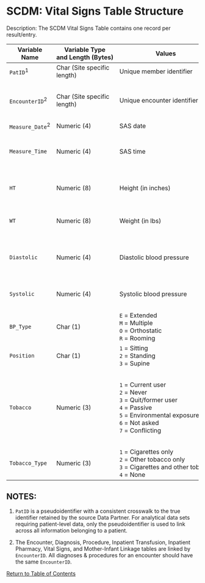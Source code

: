# SCDM: Vital Signs Table Structure

Description: The SCDM Vital Signs Table contains one record per result/entry.

| Variable Name | Variable Type and Length (Bytes) | Values | Definition / Comments / Guideline | Example |
|---|---|---|---|---|
| `PatID`<sup>1</sup> | Char (Site specific length) | Unique member identifier | Arbitrary person-level identifier. Used to link across tables. | `123456789012345` |
| `EncounterID`<sup>2</sup> | Char (Site specific length) | Unique encounter identifier | Arbitrary encounter-level identifier. Used to link across the Encounter, Diagnosis, Procedure, Vital Signs, Inpatient Pharmacy, & Inpatient Transfusion tables. | `123456789012345_12242005_99218766_IP` |
| `Measure_Date`<sup>2</sup> | Numeric (4) | SAS date | Date the vital signs were measured. | `12/1/2005` |
| `Measure_Time` | Numeric (4) | SAS time | Time associated with the vital signs record. This may be the time an actual blood pressure measurement was taken or it may be a check-in time from encounter. | |
| `HT` | Numeric (8) | Height (in inches) | `####.##` = If HT can be represented in inches. Only populated if height was taken on this date. If missing, leave blank. | `60.50` |
| `WT` | Numeric (8) | Weight (in lbs) | `####.##` = If WT can be represented in pounds. Only populated if weight was taken on this date. If missing, leave blank. | `170.25` |
| `Diastolic` | Numeric (4) | Diastolic blood pressure | `###` = If Diastolic can be represented in mmHg. Only populated if diastolic blood pressure was taken on this date. If missing, leave blank. | `70` |
| `Systolic` | Numeric (4) | Systolic blood pressure | `###` = If Systolic can be represented in mmHg. Only populated if systolic blood pressure was taken on this date. If missing, leave blank. | `120` |
| `BP_Type` | Char (1) | `E` = Extended<br>`M` = Multiple<br>`O` = Orthostatic<br>`R` = Rooming | Type of blood pressure taken. | `E` |
| `Position` | Char (1) | `1` = Sitting<br>`2` = Standing<br>`3` = Supine | Position for orthostatic blood pressure. If unknown, leave blank. | `1` |
| `Tobacco` | Numeric (3) | `1` = Current user<br>`2` = Never<br>`3` = Quit/former user<br>`4` = Passive<br>`5` = Environmental exposure<br>`6` = Not asked<br>`7` = Conflicting | Tobacco status as of the visit date. Unknown values should be left blank. The "Not asked" value should be used only when it is a valid response from your system (e.g. this is a valid value for EPIC). The "Conflicting" value should be used when you receive tobacco information from multiple sources that disagree. | `3` |
| `Tobacco_Type` | Numeric (3) | `1` = Cigarettes only<br>`2` = Other tobacco only<br>`3` = Cigarettes and other tobacco<br>`4` = None  | Type of tobacco used. Unknown values should be left blank. | `4` |

## NOTES:

1. `PatID` is a pseudoidentifier with a consistent crosswalk to the true identifier retained by the source Data Partner. For analytical data sets requiring patient-level data, only the pseudoidentifier is used to link across all information belonging to a patient.

2. The Encounter, Diagnosis, Procedure, Inpatient Transfusion, Inpatient Pharmacy, Vital Signs, and Mother-Infant Linkage tables are linked by `EncounterID`. All diagnoses & procedures for an encounter should have the same `EncounterID`.

[Return to Table of Contents](atoc_scdm.md) 